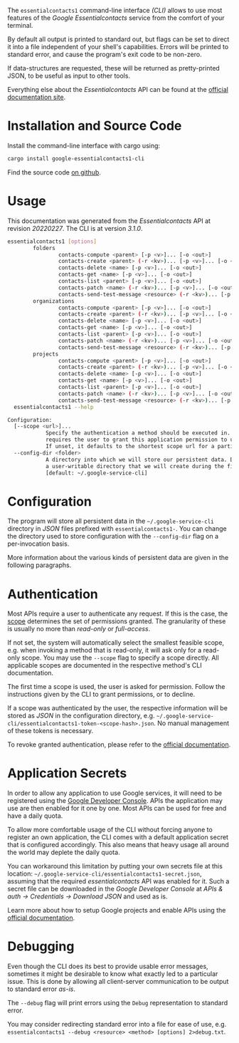 <!---
DO NOT EDIT !
This file was generated automatically from 'src/mako/cli/README.md.mako'
DO NOT EDIT !
-->
The `essentialcontacts1` command-line interface *(CLI)* allows to use most features of the *Google Essentialcontacts* service from the comfort of your terminal.

By default all output is printed to standard out, but flags can be set to direct it into a file independent of your shell's
capabilities. Errors will be printed to standard error, and cause the program's exit code to be non-zero.

If data-structures are requested, these will be returned as pretty-printed JSON, to be useful as input to other tools.

Everything else about the *Essentialcontacts* API can be found at the
[official documentation site](https://cloud.google.com/essentialcontacts/docs/).

# Installation and Source Code

Install the command-line interface with cargo using:

```bash
cargo install google-essentialcontacts1-cli
```

Find the source code [on github](https://github.com/Byron/google-apis-rs/tree/main/gen/essentialcontacts1-cli).

# Usage

This documentation was generated from the *Essentialcontacts* API at revision *20220227*. The CLI is at version *3.1.0*.

```bash
essentialcontacts1 [options]
        folders
                contacts-compute <parent> [-p <v>]... [-o <out>]
                contacts-create <parent> (-r <kv>)... [-p <v>]... [-o <out>]
                contacts-delete <name> [-p <v>]... [-o <out>]
                contacts-get <name> [-p <v>]... [-o <out>]
                contacts-list <parent> [-p <v>]... [-o <out>]
                contacts-patch <name> (-r <kv>)... [-p <v>]... [-o <out>]
                contacts-send-test-message <resource> (-r <kv>)... [-p <v>]... [-o <out>]
        organizations
                contacts-compute <parent> [-p <v>]... [-o <out>]
                contacts-create <parent> (-r <kv>)... [-p <v>]... [-o <out>]
                contacts-delete <name> [-p <v>]... [-o <out>]
                contacts-get <name> [-p <v>]... [-o <out>]
                contacts-list <parent> [-p <v>]... [-o <out>]
                contacts-patch <name> (-r <kv>)... [-p <v>]... [-o <out>]
                contacts-send-test-message <resource> (-r <kv>)... [-p <v>]... [-o <out>]
        projects
                contacts-compute <parent> [-p <v>]... [-o <out>]
                contacts-create <parent> (-r <kv>)... [-p <v>]... [-o <out>]
                contacts-delete <name> [-p <v>]... [-o <out>]
                contacts-get <name> [-p <v>]... [-o <out>]
                contacts-list <parent> [-p <v>]... [-o <out>]
                contacts-patch <name> (-r <kv>)... [-p <v>]... [-o <out>]
                contacts-send-test-message <resource> (-r <kv>)... [-p <v>]... [-o <out>]
  essentialcontacts1 --help

Configuration:
  [--scope <url>]...
            Specify the authentication a method should be executed in. Each scope
            requires the user to grant this application permission to use it.
            If unset, it defaults to the shortest scope url for a particular method.
  --config-dir <folder>
            A directory into which we will store our persistent data. Defaults to
            a user-writable directory that we will create during the first invocation.
            [default: ~/.google-service-cli]

```

# Configuration

The program will store all persistent data in the `~/.google-service-cli` directory in *JSON* files prefixed with `essentialcontacts1-`.  You can change the directory used to store configuration with the `--config-dir` flag on a per-invocation basis.

More information about the various kinds of persistent data are given in the following paragraphs.

# Authentication

Most APIs require a user to authenticate any request. If this is the case, the [scope][scopes] determines the 
set of permissions granted. The granularity of these is usually no more than *read-only* or *full-access*.

If not set, the system will automatically select the smallest feasible scope, e.g. when invoking a
method that is read-only, it will ask only for a read-only scope. 
You may use the `--scope` flag to specify a scope directly. 
All applicable scopes are documented in the respective method's CLI documentation.

The first time a scope is used, the user is asked for permission. Follow the instructions given 
by the CLI to grant permissions, or to decline.

If a scope was authenticated by the user, the respective information will be stored as *JSON* in the configuration
directory, e.g. `~/.google-service-cli/essentialcontacts1-token-<scope-hash>.json`. No manual management of these tokens
is necessary.

To revoke granted authentication, please refer to the [official documentation][revoke-access].

# Application Secrets

In order to allow any application to use Google services, it will need to be registered using the 
[Google Developer Console][google-dev-console]. APIs the application may use are then enabled for it
one by one. Most APIs can be used for free and have a daily quota.

To allow more comfortable usage of the CLI without forcing anyone to register an own application, the CLI
comes with a default application secret that is configured accordingly. This also means that heavy usage
all around the world may deplete the daily quota.

You can workaround this limitation by putting your own secrets file at this location: 
`~/.google-service-cli/essentialcontacts1-secret.json`, assuming that the required *essentialcontacts* API 
was enabled for it. Such a secret file can be downloaded in the *Google Developer Console* at 
*APIs & auth -> Credentials -> Download JSON* and used as is.

Learn more about how to setup Google projects and enable APIs using the [official documentation][google-project-new].


# Debugging

Even though the CLI does its best to provide usable error messages, sometimes it might be desirable to know
what exactly led to a particular issue. This is done by allowing all client-server communication to be 
output to standard error *as-is*.

The `--debug` flag will print errors using the `Debug` representation to standard error.

You may consider redirecting standard error into a file for ease of use, e.g. `essentialcontacts1 --debug <resource> <method> [options] 2>debug.txt`.


[scopes]: https://developers.google.com/+/api/oauth#scopes
[revoke-access]: http://webapps.stackexchange.com/a/30849
[google-dev-console]: https://console.developers.google.com/
[google-project-new]: https://developers.google.com/console/help/new/